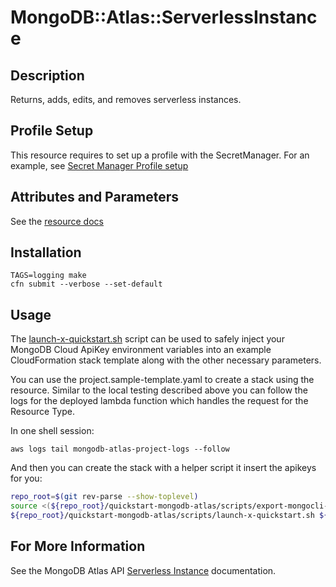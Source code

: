 # MongoDB::Atlas::ServerlessInstance

## Description
Returns, adds, edits, and removes serverless instances.

## Profile Setup
This resource requires to set up a profile with the SecretManager.
For an example, see [Secret Manager Profile setup](../../examples/profile-secret.yaml)

## Attributes and Parameters
See the [resource docs](./docs/README.md)

## Installation

```
TAGS=logging make
cfn submit --verbose --set-default
```

## Usage

The [launch-x-quickstart.sh](https://github.com/aws-quickstart/quickstart-mongodb-atlas/blob/master/scripts/launch-x-quickstart.sh) script
can be used to safely inject your MongoDB Cloud ApiKey environment variables into an example
CloudFormation stack template along with the other necessary parameters.

You can use the project.sample-template.yaml to create a stack using the resource.
Similar to the local testing described above you can follow the logs for the deployed
lambda function which handles the request for the Resource Type.

In one shell session:

```
aws logs tail mongodb-atlas-project-logs --follow
```

And then you can create the stack with a helper script it insert the apikeys for you:

```bash
repo_root=$(git rev-parse --show-toplevel)
source <(${repo_root}/quickstart-mongodb-atlas/scripts/export-mongocli-config.py)
${repo_root}/quickstart-mongodb-atlas/scripts/launch-x-quickstart.sh ${repo_root}/cfn-resources/project/test/project.sample-template.yaml SampleProject1 ParameterKey=OrgId,ParameterValue=${ATLAS_ORG_ID}
```

## For More Information
See the MongoDB Atlas API [Serverless Instance](https://www.mongodb.com/docs/atlas/reference/api-resources-spec/#tag/Serverless-Instances) documentation.
